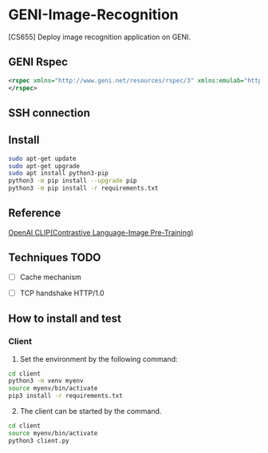 # GENI-Image-Recognition

[CS655] Deploy image recognition application on GENI.

## GENI Rspec

```xml
<rspec xmlns="http://www.geni.net/resources/rspec/3" xmlns:emulab="http://www.protogeni.net/resources/rspec/ext/emulab/1" xmlns:tour="http://www.protogeni.net/resources/rspec/ext/apt-tour/1" xmlns:jacks="http://www.protogeni.net/resources/rspec/ext/jacks/1" xmlns:xsi="http://www.w3.org/2001/XMLSchema-instance" xsi:schemaLocation="http://www.geni.net/resources/rspec/3    http://www.geni.net/resources/rspec/3/request.xsd" type="request">
</rspec>
```

## SSH connection

## Install

```sh
sudo apt-get update
sudo apt-get upgrade
sudo apt install python3-pip
python3 -m pip install --upgrade pip
python3 -m pip install -r requirements.txt
```

## Reference

[OpenAI CLIP(Contrastive Language-Image Pre-Training)](https://github.com/openai/CLIP)

## Techniques TODO

- [ ] Cache mechanism
- [ ] TCP handshake HTTP/1.0


## How to install and test
### Client
1. Set the environment by the following command:
``` bash
cd client
python3 -m venv myenv
source myenv/bin/activate
pip3 install -r requirements.txt
```
2. The client can be started by the command.
``` bash
cd client
source myenv/bin/activate
python3 client.py
```